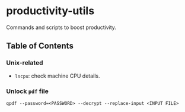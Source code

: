 # productivity-utils
Commands and scripts to boost productivity.

## Table of Contents

### Unix-related

- `lscpu`: check machine CPU details.

### Unlock `pdf` file

```
qpdf --password=<PASSWORD> --decrypt --replace-input <INPUT FILE>
```
